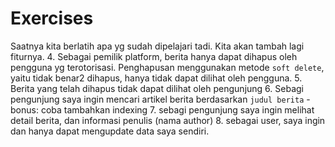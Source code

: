 # Exercises

Saatnya kita berlatih apa yg sudah dipelajari tadi. Kita akan tambah lagi fiturnya.
4. Sebagai pemilik platform, berita hanya dapat dihapus oleh pengguna yg terotorisasi. Penghapusan menggunakan metode `soft delete`, yaitu tidak benar2 dihapus, hanya tidak dapat dilihat oleh pengguna.
5. Berita yang telah dihapus tidak dapat dilihat oleh pengunjung
6. Sebagi pengunjung saya ingin mencari artikel berita berdasarkan `judul berita`
    - bonus: coba tambahkan indexing
7. sebagi pengunjung saya ingin melihat detail berita, dan informasi penulis (nama author)
8. sebagai user, saya ingin dan hanya dapat mengupdate data saya sendiri.

